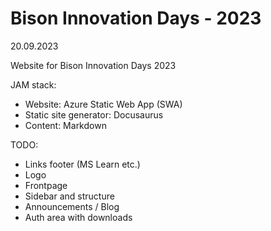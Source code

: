 # Bison Innovation Days - 2023
20.09.2023

Website for Bison Innovation Days 2023

JAM stack:
- Website: Azure Static Web App (SWA)
- Static site generator: Docusaurus
- Content: Markdown


TODO:
- Links footer (MS Learn etc.)
- Logo
- Frontpage
- Sidebar and structure
- Announcements / Blog
- Auth area with downloads

